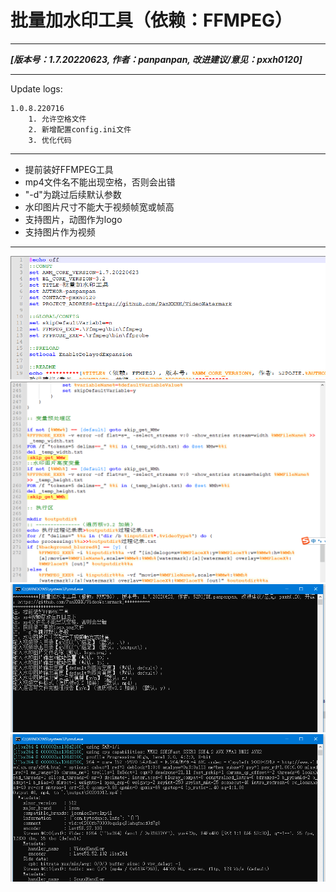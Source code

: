 # 批量加水印工具（依赖：FFMPEG）
___
***[版本号：1.7.20220623, 作者：panpanpan, 改进建议/意见：pxxh0120]***
___
Update logs:

	1.0.8.220716
		1. 允许空格文件
		2. 新增配置config.ini文件
		3. 优化代码
___
- 提前装好FFMPEG工具
- mp4文件名不能出现空格，否则会出错
- "-d"为跳过后续默认参数
- 水印图片尺寸不能大于视频帧宽或帧高
- 支持图片，动图作为logo
- 支持图片作为视频
___
![预览图1](./raw/preview01.png)
![预览图2](./raw/preview02.png)
![预览图3](./raw/preview03.png)
![预览图4](./raw/preview04.png)
